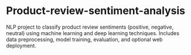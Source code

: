 # Product-review-sentiment-analysis
 NLP project to classify product review sentiments (positive, negative, neutral) using machine learning and deep learning techniques. Includes data preprocessing, model training, evaluation, and optional web deployment.
